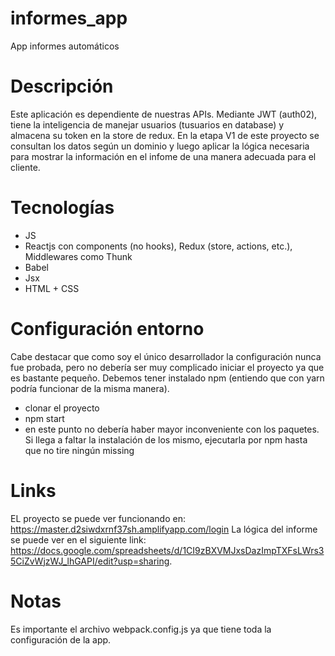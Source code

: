 # informes_app
App informes automáticos

# Descripción
Este aplicación es dependiente de nuestras APIs. Mediante JWT (auth02), tiene la inteligencia de manejar usuarios (tusuarios en database) y almacena su token en la store de redux.
En la etapa V1 de este proyecto se consultan los datos según un dominio y luego aplicar la lógica necesaria para mostrar la información en el infome de una manera adecuada para el cliente.

# Tecnologías
- JS
- Reactjs con components (no hooks), Redux (store, actions, etc.), Middlewares como Thunk
- Babel 
- Jsx
- HTML + CSS

# Configuración entorno
Cabe destacar que como soy el único desarrollador la configuración nunca fue probada, pero no debería ser muy complicado iniciar el proyecto ya que es bastante pequeño.
Debemos tener instalado npm (entiendo que con yarn podría funcionar de la misma manera).

- clonar el proyecto
- npm start
- en este punto no debería haber mayor inconveniente con los paquetes. Si llega a faltar la instalación de los mismo, ejecutarla por npm hasta que no tire ningún missing


# Links
EL proyecto se puede ver funcionando en: https://master.d2siwdxrnf37sh.amplifyapp.com/login
La lógica del informe se puede ver en el siguiente link: https://docs.google.com/spreadsheets/d/1CI9zBXVMJxsDazImpTXFsLWrs35CiZvWjzWJ_lhGAPI/edit?usp=sharing.

# Notas
Es importante el archivo webpack.config.js ya que tiene toda la configuración de la app.
